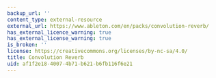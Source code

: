 ```yaml
---
backup_url: ''
content_type: external-resource
external_url: https://www.ableton.com/en/packs/convolution-reverb/
has_external_licence_warning: true
has_external_license_warning: true
is_broken: ''
license: https://creativecommons.org/licenses/by-nc-sa/4.0/
title: Convolution Reverb
uid: af1f2e18-4007-4b71-b621-b6fb116f6e21
---
```

